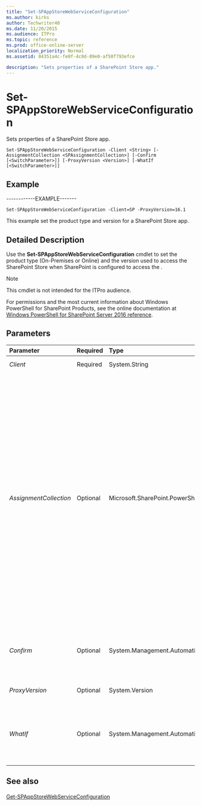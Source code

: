 ```yaml
---
title: "Set-SPAppStoreWebServiceConfiguration"
ms.author: kirks
author: Techwriter40
ms.date: 11/20/2015
ms.audience: ITPro
ms.topic: reference
ms.prod: office-online-server
localization_priority: Normal
ms.assetid: 84351a4c-fe0f-4c0d-89e0-af50f793efce

description: "Sets properties of a SharePoint Store app."
---
```


# Set-SPAppStoreWebServiceConfiguration

Sets properties of a SharePoint Store app.
  
```
Set-SPAppStoreWebServiceConfiguration -Client <String> [-AssignmentCollection <SPAssignmentCollection>] [-Confirm [<SwitchParameter>]] [-ProxyVersion <Version>] [-WhatIf [<SwitchParameter>]]

```

## Example

------------EXAMPLE-------
  
```
Set-SPAppStoreWebServiceConfiguration -Client=SP -ProxyVersion=16.1
```

This example set the product type and version for a SharePoint Store app.
  
## Detailed Description

Use the **Set-SPAppStoreWebServiceConfiguration** cmdlet to set the product type (On-Premises or Online) and the version used to access the SharePoint Store when SharePoint is configured to access the . 
  
> [!NOTE]
> This cmdlet is not intended for the ITPro audience. 
  
For permissions and the most current information about Windows PowerShell for SharePoint Products, see the online documentation at [Windows PowerShell for SharePoint Server 2016 reference](https://go.microsoft.com/fwlink/p/?LinkId=671715).
  
## Parameters

|**Parameter**|**Required**|**Type**|**Description**|
|:-----|:-----|:-----|:-----|
| _Client_ <br/> |Required  <br/> |System.String  <br/> |Specifies the client value of the SharePoint Store app.  <br/> |
| _AssignmentCollection_ <br/> |Optional  <br/> |Microsoft.SharePoint.PowerShell.SPAssignmentCollection  <br/> |Manages objects for the purpose of proper disposal. Use of objects, such as **SPWeb** or **SPSite**, can use large amounts of memory and use of these objects in Windows PowerShell scripts requires proper memory management. Using the **SPAssignment** object, you can assign objects to a variable and dispose of the objects after they are needed to free up memory. When **SPWeb**, **SPSite**, or **SPSiteAdministration** objects are used, the objects are automatically disposed of if an assignment collection or the **Global** parameter is not used.  <br/> > [!NOTE]> When the **Global** parameter is used, all objects are contained in the global store. If objects are not immediately used, or disposed of by using the **Stop-SPAssignment** command, an out-of-memory scenario can occur.           |
| _Confirm_ <br/> |Optional  <br/> |System.Management.Automation.SwitchParameter  <br/> |Prompts you for confirmation before executing the command. For more information, type the following command: **get-help about_commonparameters** <br/> |
| _ProxyVersion_ <br/> |Optional  <br/> |System.Version  <br/> |Specifies the proxy version value of the SharePoint Store app.  <br/> |
| _WhatIf_ <br/> |Optional  <br/> |System.Management.Automation.SwitchParameter  <br/> |Displays a message that describes the effect of the command instead of executing the command. For more information, type the following command: **get-help about_commonparameters** <br/> |
   
## See also

#### 

[Get-SPAppStoreWebServiceConfiguration](get-spappstorewebserviceconfiguration.md)

